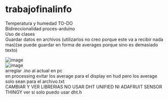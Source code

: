 # trabajofinalinfo
Temperatura y humedad
TO-DO  
Bidireccionalidad proces-arduino  
Uso de clases  
Guardar datos en archivos (utilizarlos no creo porque este va a recibir nada mas)(se puede guardar en forma de averages porque sino es demasiado texto)   
 
![image](https://github.com/nqqho/trabajofinalinfo/assets/143228789/55657c47-b29d-49fd-b622-a0fd0fe902dd)  
![image](https://github.com/nqqho/trabajofinalinfo/assets/143228789/75a61ca1-9228-43af-bb10-b837d264c680)  
arreglar .ino al actual en pc  
en processing evitar los average para el display en hud pero los average solo sean para el archivo.txt   
CAMBIAR Y VER LIBRERIAS NO USAR DHT UNIFIED NI ADAFRUIT SENSOR THINGY ver si solo puedo usar dht.h   
